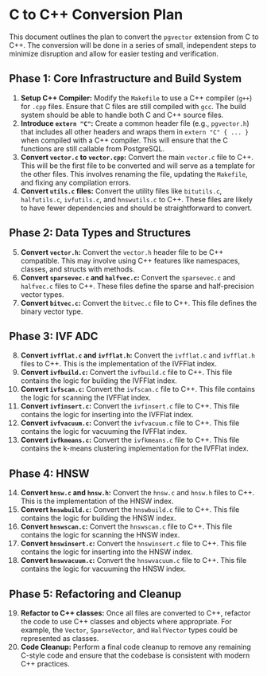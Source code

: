 # C to C++ Conversion Plan

This document outlines the plan to convert the `pgvector` extension from C to C++. The conversion will be done in a series of small, independent steps to minimize disruption and allow for easier testing and verification.

## Phase 1: Core Infrastructure and Build System

1.  **Setup C++ Compiler:** Modify the `Makefile` to use a C++ compiler (`g++`) for `.cpp` files. Ensure that C files are still compiled with `gcc`. The build system should be able to handle both C and C++ source files.
2.  **Introduce `extern "C"`:** Create a common header file (e.g., `pgvector.h`) that includes all other headers and wraps them in `extern "C" { ... }` when compiled with a C++ compiler. This will ensure that the C functions are still callable from PostgreSQL.
3.  **Convert `vector.c` to `vector.cpp`:** Convert the main `vector.c` file to C++. This will be the first file to be converted and will serve as a template for the other files. This involves renaming the file, updating the `Makefile`, and fixing any compilation errors.
4.  **Convert `utils.c` files:** Convert the utility files like `bitutils.c`, `halfutils.c`, `ivfutils.c`, and `hnswutils.c` to C++. These files are likely to have fewer dependencies and should be straightforward to convert.

## Phase 2: Data Types and Structures

5.  **Convert `vector.h`:** Convert the `vector.h` header file to be C++ compatible. This may involve using C++ features like namespaces, classes, and structs with methods.
6.  **Convert `sparsevec.c` and `halfvec.c`:** Convert the `sparsevec.c` and `halfvec.c` files to C++. These files define the sparse and half-precision vector types.
7.  **Convert `bitvec.c`:** Convert the `bitvec.c` file to C++. This file defines the binary vector type.

## Phase 3: IVF ADC

8.  **Convert `ivfflat.c` and `ivfflat.h`:** Convert the `ivfflat.c` and `ivfflat.h` files to C++. This is the implementation of the IVFFlat index.
9.  **Convert `ivfbuild.c`:** Convert the `ivfbuild.c` file to C++. This file contains the logic for building the IVFFlat index.
10. **Convert `ivfscan.c`:** Convert the `ivfscan.c` file to C++. This file contains the logic for scanning the IVFFlat index.
11. **Convert `ivfinsert.c`:** Convert the `ivfinsert.c` file to C++. This file contains the logic for inserting into the IVFFlat index.
12. **Convert `ivfvacuum.c`:** Convert the `ivfvacuum.c` file to C++. This file contains the logic for vacuuming the IVFFlat index.
13. **Convert `ivfkmeans.c`:** Convert the `ivfkmeans.c` file to C++. This file contains the k-means clustering implementation for the IVFFlat index.

## Phase 4: HNSW

14. **Convert `hnsw.c` and `hnsw.h`:** Convert the `hnsw.c` and `hnsw.h` files to C++. This is the implementation of the HNSW index.
15. **Convert `hnswbuild.c`:** Convert the `hnswbuild.c` file to C++. This file contains the logic for building the HNSW index.
16. **Convert `hnswscan.c`:** Convert the `hnswscan.c` file to C++. This file contains the logic for scanning the HNSW index.
17. **Convert `hnswinsert.c`:** Convert the `hnswinsert.c` file to C++. This file contains the logic for inserting into the HNSW index.
18. **Convert `hnswvacuum.c`:** Convert the `hnswvacuum.c` file to C++. This file contains the logic for vacuuming the HNSW index.

## Phase 5: Refactoring and Cleanup

19. **Refactor to C++ classes:** Once all files are converted to C++, refactor the code to use C++ classes and objects where appropriate. For example, the `Vector`, `SparseVector`, and `HalfVector` types could be represented as classes.
20. **Code Cleanup:** Perform a final code cleanup to remove any remaining C-style code and ensure that the codebase is consistent with modern C++ practices.
